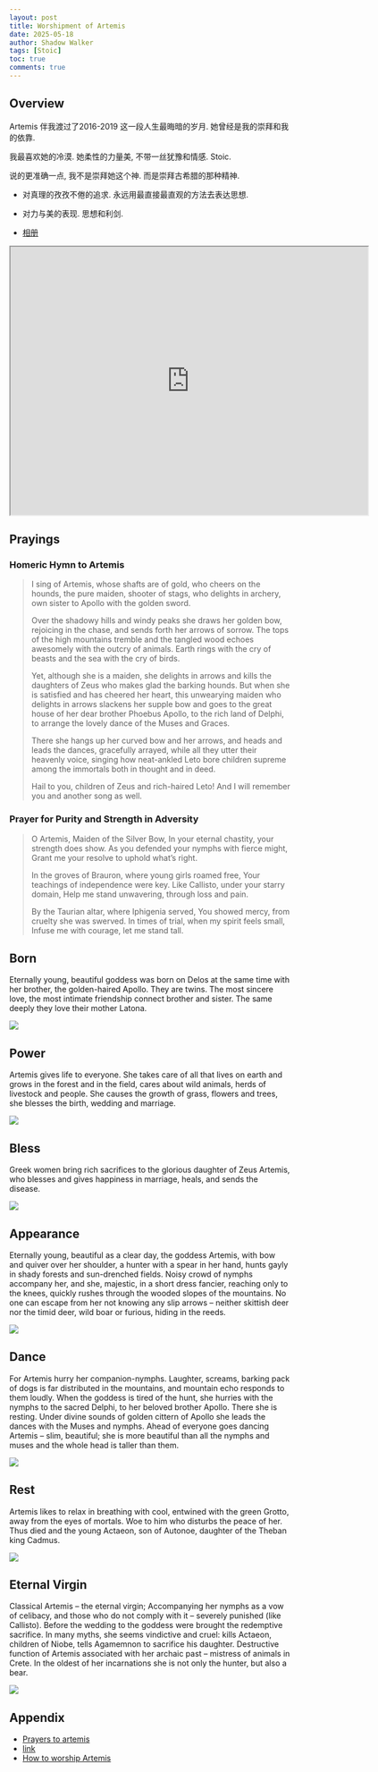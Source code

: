 ```yaml
---
layout: post
title: Worshipment of Artemis
date: 2025-05-18
author: Shadow Walker
tags: [Stoic]
toc: true
comments: true
---
```


## Overview

Artemis 伴我渡过了2016-2019 这一段人生最晦暗的岁月. 她曾经是我的崇拜和我的依靠. 

我最喜欢她的冷漠. 她柔性的力量美, 不带一丝犹豫和情感.  Stoic. 

说的更准确一点, 我不是崇拜她这个神. 而是崇拜古希腊的那种精神. 

- 对真理的孜孜不倦的追求.  永远用最直接最直观的方法去表达思想. 
- 对力与美的表现. 思想和利剑. 

- [相册](https://photos.app.goo.gl/yHEtrQ7NmWGeMLFD8)

<iframe src="https://drive.google.com/file/d/1yVdtX0T_j0RIjBKk3RhgWhg1wQTFkVga/preview" width="640" height="480" allow="autoplay"></iframe>

## Prayings

### Homeric Hymn to Artemis

> I sing of Artemis, whose shafts are of gold, who cheers on the hounds, the pure maiden, shooter of stags, who delights in archery, own sister to Apollo with the golden sword.
> 
> Over the shadowy hills and windy peaks she draws her golden bow, rejoicing in the chase, and sends forth her arrows of sorrow. The tops of the high mountains tremble and the tangled wood echoes awesomely with the outcry of animals. Earth rings with the cry of beasts and the sea with the cry of birds.
> 
> Yet, although she is a maiden, she delights in arrows and kills the daughters of Zeus who makes glad the barking hounds. But when she is satisfied and has cheered her heart, this unwearying maiden who delights in arrows slackens her supple bow and goes to the great house of her dear brother Phoebus Apollo, to the rich land of Delphi, to arrange the lovely dance of the Muses and Graces.
> 
> There she hangs up her curved bow and her arrows, and heads and leads the dances, gracefully arrayed, while all they utter their heavenly voice, singing how neat-ankled Leto bore children supreme among the immortals both in thought and in deed.
> 
> Hail to you, children of Zeus and rich-haired Leto! And I will remember you and another song as well.


### Prayer for Purity and Strength in Adversity

> O Artemis, Maiden of the Silver Bow,
> In your eternal chastity, your strength does show.
> As you defended your nymphs with fierce might,
> Grant me your resolve to uphold what’s right.
> 
> In the groves of Brauron, where young girls roamed free,
> Your teachings of independence were key.
> Like Callisto, under your starry domain,
> Help me stand unwavering, through loss and pain.
> 
> By the Taurian altar, where Iphigenia served,
> You showed mercy, from cruelty she was swerved.
> In times of trial, when my spirit feels small,
> Infuse me with courage, let me stand tall.


## Born

Eternally young, beautiful goddess was born on Delos at the same time with her brother, the golden-haired Apollo. They are twins. The most sincere love, the most intimate friendship connect brother and sister. The same deeply they love their mother Latona. 

![](https://lh3.googleusercontent.com/pw/AP1GczMjthU_Jn3CyN_3IEun4e8M1D-tlxU9MSwy8sDn-bNe1pldL0AAu6A_bPYn1fjZyHq2yjRZboyumxGvJpt48x2Qm0WjN5J7-G-9ACs30se0JxEY_m6jTtSAmDdgbUmtiHgmVVkwPTmThMnyjkXS4dGNyg=w500-h775-s-no-gm?authuser=0)

## Power

Artemis gives life to everyone. She takes care of all that lives on earth and grows in the forest and in the field, cares about wild animals, herds of livestock and people. She causes the growth of grass, flowers and trees, she blesses the birth, wedding and marriage. 

![](https://lh3.googleusercontent.com/pw/AP1GczMlVZ7f2oxMmnkc-1oMBqB4RKJ6vjUvi0HOnMDd6ZlMzkZT8vwrWwOaBAOPCrWeBIj1TGlG6hVJAlhUF8HVT0wJiJ1gq2_7-5LAwrZ6HRzZocLQ7ERUpcG77QJwjatF2KXBV2cv_IKa1kQr6WoVY79zog=w867-h1294-s-no-gm?authuser=0)

## Bless

Greek women bring rich sacrifices to the glorious daughter of Zeus Artemis, who blesses and gives happiness in marriage, heals, and sends the disease.

![](https://lh3.googleusercontent.com/pw/AP1GczNj06_GlCXCkeyGTHlCtuc_xa8sKn5wa4iIUDCTWThTMKu3zi6bOZJ0bhRrnSclzuIKspgGOcij3oK-VGrmKhhytraq2-uTrFH53ucuxCNWAMl90k9-S4hhqfz7cl5NczMlLx5no5Q_OzP4TI8SYGdPoQ=w893-h1294-s-no-gm?authuser=0)

## Appearance

Eternally young, beautiful as a clear day, the goddess Artemis, with bow and quiver over her shoulder, a hunter with a spear in her hand, hunts gayly in shady forests and sun-drenched fields. Noisy crowd of nymphs accompany her, and she, majestic, in a short dress fancier, reaching only to the knees, quickly rushes through the wooded slopes of the mountains. No one can escape from her not knowing any slip arrows – neither skittish deer nor the timid deer, wild boar or furious, hiding in the reeds.

![](https://lh3.googleusercontent.com/pw/AP1GczPiT3tXX9W-YC8jp-EieR_HpA2XVSJUEeuZ7OcE8Xp-F0jhD49sJnbJOOFXrEbeGRsxdpg3qiUroyl1W_MTZv7xCPrkCcwQegd_IvT2VommUnDnzghjmNrYkfLDTDqQ_l5if_H3N-Ai-MtibBfXIhEwKg=w736-h907-s-no-gm?authuser=0)

## Dance

For Artemis hurry her companion-nymphs. Laughter, screams, barking pack of dogs is far distributed in the mountains, and mountain echo responds to them loudly. When the goddess is tired of the hunt, she hurries with the nymphs to the sacred Delphi, to her beloved brother Apollo. There she is resting. Under divine sounds of golden cittern of Apollo she leads the dances with the Muses and nymphs. Ahead of everyone goes dancing Artemis – slim, beautiful; she is more beautiful than all the nymphs and muses and the whole head is taller than them.

![](https://lh3.googleusercontent.com/pw/AP1GczNrwy5Aq0IgEkcAAtoswEhLyl9s8XxUVdIouwXJr_DzejRfKZ9dyWpii240fF_a0w9zOzGLBmzrIuJa4yakA4ho9b76RNCg5Ghruz6F1VMAWU66W7UgC1YNg9yR_c_C3P2_K2sN3gC-HPNmuAtpbUqk1w=w800-h1215-s-no-gm?authuser=0)

## Rest

Artemis likes to relax in breathing with cool, entwined with the green Grotto, away from the eyes of mortals. Woe to him who disturbs the peace of her. Thus died and the young Actaeon, son of Autonoe, daughter of the Theban king Cadmus.

![](https://lh3.googleusercontent.com/pw/AP1GczOP5-tyAWqmLk01KzVtQBWT9NFNIbT1vxcw810rU-_lU17uCbG4kTv4Gnu7wvvZL87IsfzMgCzWLzaqE0Z__6QDVUvp_m3WV9MszfKQNs9uZyR4648-aAABfmMnszQ8i2m1ZmyZht_rpJGDk0Es00jmng=w736-h651-s-no-gm?authuser=0)

## Eternal Virgin

Classical Artemis – the eternal virgin; Accompanying her nymphs as a vow of celibacy, and those who do not comply with it – severely punished (like Callisto). Before the wedding to the goddess were brought the redemptive sacrifice. In many myths, she seems vindictive and cruel: kills Actaeon, children of Niobe, tells Agamemnon to sacrifice his daughter. Destructive function of Artemis associated with her archaic past – mistress of animals in Crete. In the oldest of her incarnations she is not only the hunter, but also a bear.

![](https://lh3.googleusercontent.com/pw/AP1GczMiqVdESDhV-PptO7es-X5KXXADibiPDBKAVZKS3CBqgaw99frB0IrfwA-lkDOz08_GsIw80oO_9soZOQ3nW8boS0IXOyVF_1fd_UQzKljKTZUttiqFIhDUm9fUovoz4fvaogz2xX9Mg0m-etz9Gzn_lA=w550-h800-s-no-gm?authuser=0)


## Appendix

- [Prayers to artemis](https://holytheurgy.com/prayers-to-artemis/)
- [link](https://vsemart.com/artemis-art/)
- [How to worship Artemis](https://www.neh.gov/humanities/2014/novemberdecember/curio/how-worship-artemis-and-get-something-in-return)